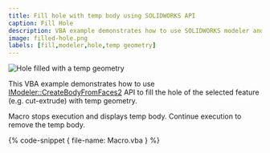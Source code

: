 ```yaml
---
title: Fill hole with temp body using SOLIDWORKS API
caption: Fill Hole
description: VBA example demonstrates how to use SOLIDWORKS modeler and create temp body to fill hole in the geometry
image: filled-hole.png
labels: [fill,modeler,hole,temp geometry]
---
```

![Hole filled with a temp geometry](filled-hole.png)

This VBA example demonstrates how to use [IModeler::CreateBodyFromFaces2](https://help.solidworks.com/2017/English/api/sldworksapi/SOLIDWORKS.Interop.sldworks~SOLIDWORKS.Interop.sldworks.IModeler~CreateBodyFromFaces2.html) API to fill the hole of the selected feature (e.g. cut-extrude) with temp geometry.

Macro stops execution and displays temp body. Continue execution to remove the temp body.

{% code-snippet { file-name: Macro.vba } %}

